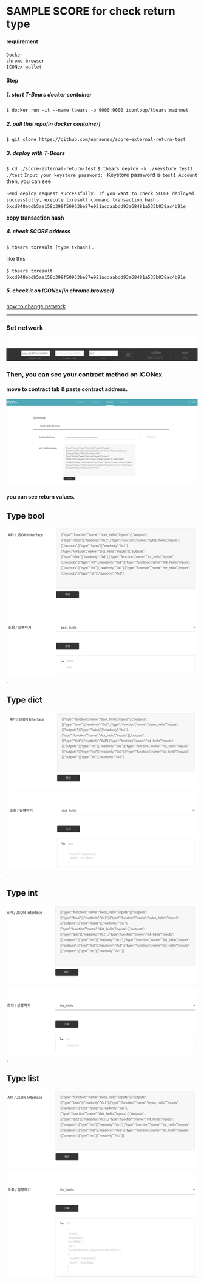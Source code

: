 
# SAMPLE SCORE for check return type

#### requirement 
```
Docker
chrome browser
ICONex wallet
```

#### Step
##### 1. start T-Bears docker container
`$ docker run -it --name tbears -p 9000:9000 iconloop/tbears:mainnet`  
##### 2. pull this repo[in docker container]
`$ git clone https://github.com/nanaones/score-external-return-test`
##### 3. deploy with T-Bears
`$ cd ./score-external-return-test` 
`$ tbears deploy -k ./keystore_test1 ./test`
`Input your keystore password: ` 
Keystore password is `test1_Account`
then, you can see


``
Send deploy request successfully.
If you want to check SCORE deployed successfully, execute txresult command
transaction hash: 0xcd948ebdb5aa158b399f50963be87e921acdaabdd93a68481a535b038ac4b91e
``
  
  
**copy transaction hash**


##### 4. check SCORE address
   `$ tbears txresult [type txhash]` . 
   
   like this  
   
   `$ tbears txresult 0xcd948ebdb5aa158b399f50963be87e921acdaabdd93a68481a535b038ac4b91e`

##### 5. check it on ICONex(in chrome browser)
   [how to change network](https://www.icondev.io/docs/how-to-change-network-in-iconex)


---

 ### Set network
 ![img](/pic/icon.png)



 ### Then, you can see your contract method on ICONex

 #### move to contract tab & paste contract address.  
 
 ![img](/pic/contract.png)



 #### you can see return values.  
 
 ## Type bool
 ![img](/pic/bool.png) . 
 
 ## Type dict
 ![img](/pic/dict.png) . 
 
 ## Type int
 ![img](/pic/int.png) . 
 
 ## Type list
 ![img](/pic/list.png)
    
